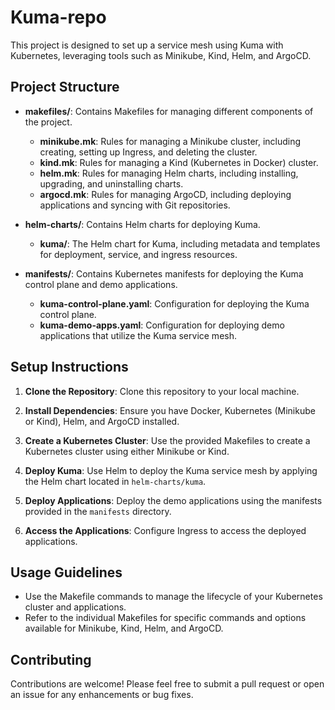 # Kuma-repo

This project is designed to set up a service mesh using Kuma with Kubernetes, leveraging tools such as Minikube, Kind, Helm, and ArgoCD. 

## Project Structure

- **makefiles/**: Contains Makefiles for managing different components of the project.
  - **minikube.mk**: Rules for managing a Minikube cluster, including creating, setting up Ingress, and deleting the cluster.
  - **kind.mk**: Rules for managing a Kind (Kubernetes in Docker) cluster.
  - **helm.mk**: Rules for managing Helm charts, including installing, upgrading, and uninstalling charts.
  - **argocd.mk**: Rules for managing ArgoCD, including deploying applications and syncing with Git repositories.

- **helm-charts/**: Contains Helm charts for deploying Kuma.
  - **kuma/**: The Helm chart for Kuma, including metadata and templates for deployment, service, and ingress resources.

- **manifests/**: Contains Kubernetes manifests for deploying the Kuma control plane and demo applications.
  - **kuma-control-plane.yaml**: Configuration for deploying the Kuma control plane.
  - **kuma-demo-apps.yaml**: Configuration for deploying demo applications that utilize the Kuma service mesh.

## Setup Instructions

1. **Clone the Repository**: 
   Clone this repository to your local machine.

2. **Install Dependencies**: 
   Ensure you have Docker, Kubernetes (Minikube or Kind), Helm, and ArgoCD installed.

3. **Create a Kubernetes Cluster**: 
   Use the provided Makefiles to create a Kubernetes cluster using either Minikube or Kind.

4. **Deploy Kuma**: 
   Use Helm to deploy the Kuma service mesh by applying the Helm chart located in `helm-charts/kuma`.

5. **Deploy Applications**: 
   Deploy the demo applications using the manifests provided in the `manifests` directory.

6. **Access the Applications**: 
   Configure Ingress to access the deployed applications.

## Usage Guidelines

- Use the Makefile commands to manage the lifecycle of your Kubernetes cluster and applications.
- Refer to the individual Makefiles for specific commands and options available for Minikube, Kind, Helm, and ArgoCD.

## Contributing

Contributions are welcome! Please feel free to submit a pull request or open an issue for any enhancements or bug fixes.
